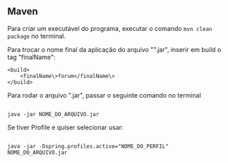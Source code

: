 <h2>Maven</h2>

Para criar um executável do programa, executar o comando `mvn clean package` no terminal.

Para trocar o nome final da aplicação do arquivo "".jar", inserir em build o tag "finalName":
```
<build>  
    <finalName\>forum</finalName\>
</build>
```

Para rodar o arquivo ".jar", passar o seguinte comando no terminal
```

java -jar NOME_DO_ARQUIVO.jar 

```
Se tiver Profile e quiser selecionar usar: 
```

java -jar -Dspring.profiles.active="NOME_DO_PERFIL" NOME_DO_ARQUIVO.jar

```
